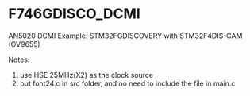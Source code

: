 # F746GDISCO_DCMI
AN5020 DCMI Example: STM32FGDISCOVERY with STM32F4DIS-CAM (OV9655)

Notes:
1. use HSE 25MHz(X2) as the clock source
2. put font24.c in src folder, and no need to include the file in main.c
